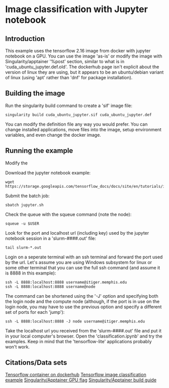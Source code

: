# Image classification with Jupyter notebook
## Introduction
This example uses the tensorflow 2.16 image from docker with jupyter notebook on a GPU. You can use the image 'as-is' or modify the image with Singularity/apptainer '%post' section, similar to what is in 'cuda_ubuntu_jupyter.def.old'. The dockerhub page isn't explicit about the version of linux they are using, but it appears to be an ubuntu/debian variant of linux (using 'apt' rather than 'dnf' for package installation).

## Building the image
Run the singularity build command to create a 'sif' image file:
```
singularity build cuda_ubuntu_jupyter.sif cuda_ubuntu_jupyter.def
```

You can modify the definition file any way you would prefer. You can change installed applications, move files into the image, setup environment variables, and even change the docker image.

## Running the example
Modify the 

Download the jupyter notebook example:
```
wget https://storage.googleapis.com/tensorflow_docs/docs/site/en/tutorials/images/classification.ipynb
```

Submit the batch job:
```
sbatch jupyter.sh
```

Check the queue with the squeue command (note the node):
```
squeue -u $USER
```

Look for the port and localhost url (including key) used by the jupyter notebook session in a 'slurm-####.out' file:
```
tail slurm-*.out
```

Login on a seperate terminal with an ssh terminal and forward the port used by the url. Let's assume you are using Windows subsystem for linux or some other terminal that you can use the full ssh command (and assume it is 8888 in this example):
```
ssh -L 8888:localhost:8888 username@itiger.memphis.edu
ssh -L 8888:localhost:8888 username@node
```

The command can be shortened using the '-J' option and specifying both the login node and the compute node (although, if the port is in use on the login node, you may have to use the previous option and specify a different set of ports for each 'jump'):
```
ssh -L 8888:localhost:8888 -J node username@itiger.memphis.edu
```

Take the localhost url you received from the 'slurm-####.out' file and put it in your local computer's browser. Open the 'classification.ipynb' and try the examples. Keep in mind that the 'tensorflow-lite' applications probably won't work.


## Citations/Data sets
[Tensorflow container on dockerhub](https://hub.docker.com/r/tensorflow/tensorflow)
[Tensorflow image classification example](https://www.tensorflow.org/tutorials/images/classification)
[Singularity/Apptainer GPU flag](https://apptainer.org/docs/user/1.0/gpu.html)
[Singularity/Apptainer build guide](https://apptainer.org/docs/user/1.0/build_a_container.html)

